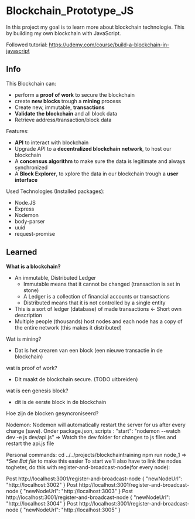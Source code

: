 # Blockchain_Prototype_JS
In this project my goal is to learn more about blockchain technologie.
This by building my own blockchain with JavaScript.

Followed tutorial: https://udemy.com/course/build-a-blockchain-in-javascript

## Info

This Blockchain can:
- perform a **proof of work** to secure the blockchain
- create **new blocks** trough a **mining** process
- Create new, immutable, **transactions**
- **Validate the blockchain** and all block data
- Retrieve address/transaction/block data

Features:
- **API** to interact with blockchain
- Upgrade API to a **decentralized blockchain network**, to host our blockchain
- A **concensus algorithm** to make sure the data is legitimate and always synchronized
- A **Block Explorer**, to xplore the data in our blockchain trough a **user interface**


Used Technologies (Installed packages):
- Node.JS
- Express
- Nodemon
- body-parser
- uuid
- request-promise



## Learned 

**What is a blockchain?**
- An immutable, Distributed Ledger
    - Immutable means that it cannot be changed (transaction is set in stone)
    - A Ledger is a collection of financial accounts or transactions 
    - Distributed means that it is not controlled by a single entity
- This is a sort of ledger (database) of made transactions <- Short own description
- Multiple people (thousands) host nodes and each node has a copy of the entire network (this makes it distributed)
    

Wat is mining?
- Dat is het crearen van een block (een nieuwe transactie in de blockchain)

wat is proof of work?
- Dit maakt de blockchain secure. (TODO uitbreiden)
 
 wat is een genesis block?
 - dit is de eerste block in de blockchain

Hoe zijn de blocken gesyncroniseerd?


Nodemon:
Nodemon will automatically restart the server for us after every change (save).
Onder package.json, scripts : "start": "nodemon --watch dev -e js dev/api.js"
=> Watch the dev folder for changes to js files and restart the api.js file


Personal commands:
cd ../../projects/blockchaintraining
npm run node_1
=> **See Bat file* to make this easier
To start we'll also have to link the nodes togheter, do this with register-and-broadcast-node(for every node):

Post http://localhost:3001/register-and-broadcast-node
{
    "newNodeUrl": "http://localhost:3002"
}
Post http://localhost:3001/register-and-broadcast-node
{
    "newNodeUrl": "http://localhost:3003"
}
Post http://localhost:3001/register-and-broadcast-node
{
    "newNodeUrl": "http://localhost:3004"
}
Post http://localhost:3001/register-and-broadcast-node
{
    "newNodeUrl": "http://localhost:3005"
}


